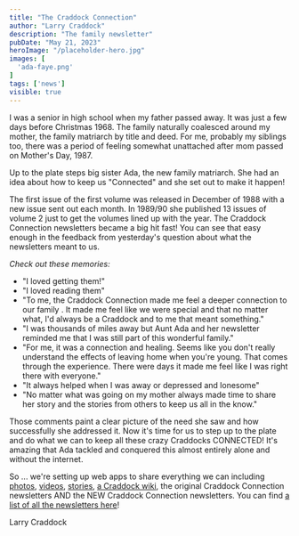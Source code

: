 ```yaml
---
title: "The Craddock Connection"
author: "Larry Craddock"
description: "The family newsletter"
pubDate: "May 21, 2023"
heroImage: "/placeholder-hero.jpg"
images: [
  'ada-faye.png'
]
tags: ['news']
visible: true
---
```

I was a senior in high school when my father passed away. It was just a few days before Christmas 1968. The family naturally coalesced around my mother, the family matriarch by title and deed. For me, probably my siblings too, there was a period of feeling somewhat unattached after mom passed on Mother's Day, 1987.

Up to the plate steps big sister Ada, the new family matriarch. She had an idea about how to keep us "Connected" and she set out to make it happen!

The first issue of the first volume was released in December of 1988 with a new issue sent out each month. In 1989/90 she published 13 issues of volume 2 just to get the volumes lined up with the year. The Craddock Connection newsletters became a big hit fast! You can see that easy enough in the feedback from yesterday's question about what the newsletters meant to us.

_*Check out these memories:*_

* "I loved getting them!"
* "I loved reading them"
* "To me, the Craddock Connection made me feel a deeper connection to our family . It made me feel like we were special and that no matter what, I'd always be a Craddock and to me that meant something."
* "I was thousands of miles away but Aunt Ada and her newsletter reminded me that I was still part of this wonderful family."
* "For me, it was a connection and healing. Seems like you don't really understand the effects of leaving home when you're young. That comes through the experience. There were days it made me feel like I was right there with everyone."
* "It always helped when I was away or depressed and lonesome"
* "No matter what was going on my mother always made time to share her story and the stories from others to keep us all in the know."

Those comments paint a clear picture of the need she saw and how successfully she addressed it. Now it's time for us to step up to the plate and do what we can to keep all these crazy Craddocks CONNECTED! It's amazing that Ada tackled and conquered this almost entirely alone and without the internet.

So ... we're setting up web apps to share everything we can including <a href="https://photos.craddock.org" target="_blank">photos</a>, <a href="https://videos.craddock.org/home" target="_blank">videos</a>, [stories](/articles), <a href="https://wiki.craddock.org" target="_blank">a Craddock wiki</a>, the original Craddock Connection newsletters AND the NEW Craddock Connection newsletters. You can find [a list of all the newsletters here](/newsletters)!

Larry Craddock
